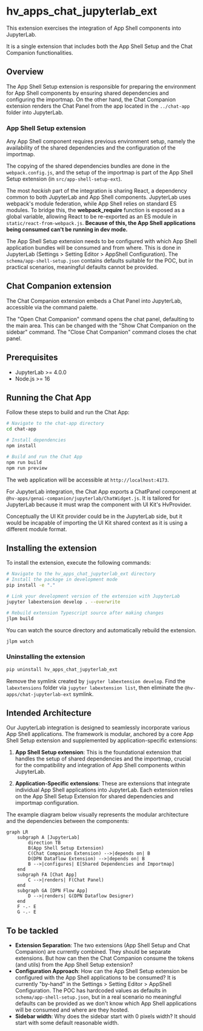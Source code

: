 # hv_apps_chat_jupyterlab_ext

This extension exercises the integration of App Shell components into JupyterLab.

It is a single extension that includes both the App Shell Setup and the Chat Companion functionalities.

## Overview

The App Shell Setup extension is responsible for preparing the environment for App Shell components by ensuring shared dependencies and configuring the importmap. On the other hand, the Chat Companion extension renders the Chat Panel from the app located in the `../chat-app` folder into JupyterLab.

### App Shell Setup extension

Any App Shell component requires previous environment setup, namely the availability of the shared dependencies and the configuration of the importmap.

The copying of the shared dependencies bundles are done in the `webpack.config.js`, and the setup of the importmap is part of the App Shell Setup extension (in `src/app-shell-setup-ext`).

The most _hackish_ part of the integration is sharing React, a dependency common to both JupyterLab and App Shell components. JupyterLab uses webpack's module federation, while App Shell relies on standard ES modules. To bridge this, the __webpack_require__ function is exposed as a global variable, allowing React to be re-exported as an ES module in `static/react-from-webpack.js`. **Because of this, the App Shell applications being consumed can't be running in dev mode.**

The App Shell Setup extension needs to be configured with which App Shell application bundles will be consumed and from where. This is done in JupyterLab (Settings > Setting Editor > AppShell Configuration).
The `schema/app-shell-setup.json` contains defaults suitable for the POC, but in practical scenarios, meaningful defaults cannot be provided.

## Chat Companion extension

The Chat Companion extension embeds a Chat Panel into JupyterLab, accessible via the command palette.

The "Open Chat Companion" command opens the chat panel, defaulting to the main area. This can be changed with the "Show Chat Companion on the sidebar" command. The "Close Chat Companion" command closes the chat panel.

## Prerequisites

- JupyterLab >= 4.0.0
- Node.js >= 16

## Running the Chat App

Follow these steps to build and run the Chat App:

```bash
# Navigate to the chat-app directory
cd chat-app

# Install dependencies
npm install

# Build and run the Chat App
npm run build
npm run preview
```

The web application will be accessible at `http://localhost:4173`.

For JupyterLab integration, the Chat App exports a ChatPanel component at `@hv-apps/genai-companion/jupyterlab/ChatWidget.js`.
It is tailored for JupyterLab because it must wrap the component with UI Kit's HvProvider.

Conceptually the UI Kit provider could be in the JupyterLab side, but it would be incapable of importing the UI Kit shared context as it is using a different module format.

## Installing the extension

To install the extension, execute the following commands:

```bash
# Navigate to the hv_apps_chat_jupyterlab_ext directory
# Install the package in development mode
pip install -e "."

# Link your development version of the extension with JupyterLab
jupyter labextension develop . --overwrite

# Rebuild extension Typescript source after making changes
jlpm build
```

You can watch the source directory and automatically rebuild the extension.

```bash
jlpm watch
```

### Uninstalling the extension

```bash
pip uninstall hv_apps_chat_jupyterlab_ext
```

Remove the symlink created by `jupyter labextension develop`. Find the `labextensions` folder via `jupyter labextension list`, then eliminate the `@hv-apps/chat-jupyterlab-ext` symlink.

## Intended Architecture

Our JupyterLab integration is designed to seamlessly incorporate various App Shell applications. The framework is modular, anchored by a core App Shell Setup extension and supplemented by application-specific extensions:

1. **App Shell Setup extension**: This is the foundational extension that handles the setup of shared dependencies and the importmap, crucial for the compatibility and integration of App Shell components within JupyterLab.

2. **Application-Specific extensions**: These are extensions that integrate individual App Shell applications into JupyterLab. Each extension relies on the App Shell Setup Extension for shared dependencies and importmap configuration.

The example diagram below visually represents the modular architecture and the dependencies between the components:

```mermaid
graph LR
    subgraph A [JupyterLab]
        direction TB
        B(App Shell Setup Extension)
        C(Chat Companion Extension) -->|depends on| B
        D(DPN Dataflow Extension) -->|depends on| B
        B -->|configures| E[Shared Dependencies and Importmap]
    end
    subgraph FA [Chat App]
        C -->|renders| F(Chat Panel)
    end
    subgraph GA [DPN Flow App]
        D -->|renders| G(DPN Dataflow Designer)
    end
    F -.- E
    G -.- E
```

## To be tackled

- **Extension Separation**: The two extensions (App Shell Setup and Chat Companion) are currently combined. They should be separate extensions. But how can then the Chat Companion consume the tokens (and utils) from the App Shell Setup extension?
- **Configuration Approach**: How can the App Shell Setup extension be configured with the App Shell applications to be consumed? It is currently "by-hand" in the Settings > Setting Editor > AppShell Configuration. The POC has hardcoded values as defaults in `schema/app-shell-setup.json`, but in a real scenario no meaningful defaults can be provided as we don't know which App Shell applications will be consumed and where are they hosted.
- **Sidebar width**: Why does the sidebar start with 0 pixels width? It should start with some default reasonable width.
